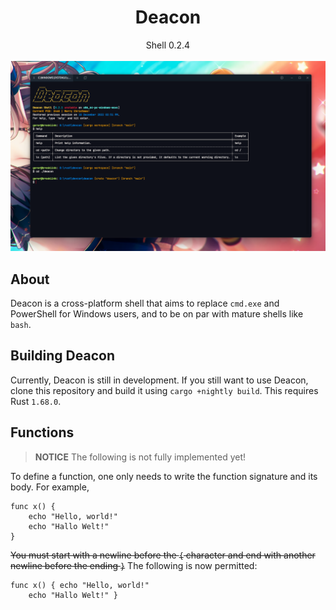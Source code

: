 <div style="text-align: center;"><h1>Deacon</h1></div>
<div style="text-align: center;">Shell 0.2.4</div>
<br>
<div style="text-align: center;"><img src="images/deacon-example.png" alt="The greeting"></div>

## About

Deacon is a cross-platform shell that aims to replace `cmd.exe` and PowerShell for Windows users, and to
be on par with mature shells like `bash`.

## Building Deacon

Currently, Deacon is still in development. If you still want to use Deacon, clone this repository
and build it using `cargo +nightly build`.
This requires Rust `1.68.0`.

## Functions
> **NOTICE** The following is not fully implemented yet!

To define a function, one only needs to write the function signature and its body.
For example,

```
func x() {
    echo "Hello, world!"
    echo "Hallo Welt!"
}
```

~~You must start with a newline before the `{` character and end with another newline before the ending `}`~~
The following is now permitted:

```
func x() { echo "Hello, world!"
    echo "Hallo Welt!" }
```